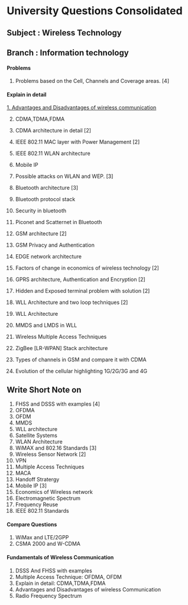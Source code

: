 # University Questions Consolidated

## Subject : Wireless Technology

## Branch : Information technology

#### Problems

1. Problems based on the Cell, Channels and Coverage areas. [4]

#### Explain in detail


[1.  Advantages and Disadvantages of wireless communication](questions_answers/wireless_adv_disadvantage.md )

2. CDMA,TDMA,FDMA

3. CDMA architecture in detail [2]

4. IEEE 802.11 MAC layer with Power Management [2]

5. IEEE 802.11 WLAN architecture

6. Mobile IP

7. Possible attacks on WLAN and WEP. [3]

8. Bluetooth architecture [3]

9. Bluetooth protocol stack

10. Security in bluetooth

11. Piconet and Scatternet in Bluetooth

12. GSM architecture [2]

13. GSM Privacy and  Authentication

14. EDGE network architecture

15. Factors of change in economics of wireless technology [2]

16. GPRS architecture, Authentication and Encryption [2]

17. Hidden and Exposed terminal problem with solution [2]

18. WLL Architecture and two loop techniques [2]

19.  WLL Architecture

 20. MMDS and LMDS in WLL

 21. Wireless Multiple Access Techniques

22. ZigBee [LR-WPAN] Stack architecture

23. Types of channels in GSM and compare it with CDMA

24. Evolution of the cellular highlighting 1G/2G/3G and 4G

## Write Short Note on

1. FHSS and DSSS with examples [4]
2. OFDMA
3. OFDM
4. MMDS
5. WLL architecture
6. Satellite Systems
7. WLAN Architecture
8. WiMAX and 802.16 Standards [3]
9. Wireless Sensor Network [2]
10. VPN
11. Multiple Access Techniques
12. MACA
13. Handoff Stratergy
14. Mobile IP [3]
15. Economics of Wireless network
16. Electromagnetic Spectrum
17. Frequency Reuse
18. IEEE 802.11 Standards

#### Compare Questions 
1. WiMax and LTE/2GPP
2. CSMA 2000 and W-CDMA

#### Fundamentals of Wireless Communication

1. DSSS And FHSS with examples
2. Multiple Access Technique: OFDMA, OFDM
3. Explain in detail: CDMA,TDMA,FDMA
4. Advantages and Disadvantages of wireless Communication
5.  Radio Frequency Spectrum
